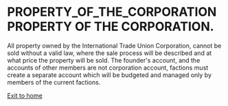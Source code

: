# PROPERTY_OF_THE_CORPORATION PROPERTY OF THE CORPORATION.
All property owned by the International Trade Union Corporation,
cannot be sold without a valid law,
where the sale process will be described and at what price the property will be sold.
The founder's account, and the accounts of other members are not
corporation account, factions must create a separate account which
will be budgeted and managed only by members of the current factions.

[Exit to home](../documentationEng/documentationEng.md)